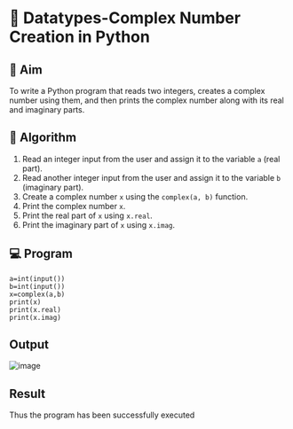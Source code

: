 # 🧮 Datatypes-Complex Number Creation in Python

## 🎯 Aim
To write a Python program that reads two integers, creates a complex number using them, and then prints the complex number along with its real and imaginary parts.

## 🧠 Algorithm
1. Read an integer input from the user and assign it to the variable `a` (real part).
2. Read another integer input from the user and assign it to the variable `b` (imaginary part).
3. Create a complex number `x` using the `complex(a, b)` function.
4. Print the complex number `x`.
5. Print the real part of `x` using `x.real`.
6. Print the imaginary part of `x` using `x.imag`.

## 💻 Program
```
a=int(input()) 
b=int(input()) 
x=complex(a,b) 
print(x) 
print(x.real) 
print(x.imag)
```


## Output
![image](https://github.com/user-attachments/assets/d3873f4f-75c9-44b7-8f80-db7b7090c9fb)

## Result
Thus the program has been successfully executed 
